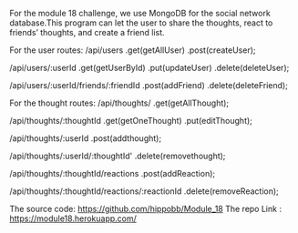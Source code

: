 For the module 18 challenge, we use MongoDB for the social network database.This program can let the user to share the thoughts, react to friends’ thoughts, and create a friend list.

For the user routes:
/api/users
  .get(getAllUser)
  .post(createUser);

/api/users/:userId
  .get(getUserById)
  .put(updateUser)
  .delete(deleteUser);

/api/users/:userId/friends/:friendId
  .post(addFriend)
  .delete(deleteFriend);

For the thought routes:
/api/thoughts/
  .get(getAllThought);

/api/thoughts/:thoughtId
  .get(getOneThought)
  .put(editThought);

/api/thoughts/:userId
  .post(addthought);
  
/api/thoughts/:userId/:thoughtId'
  .delete(removethought);

/api/thoughts/:thoughtId/reactions
  .post(addReaction);

/api/thoughts/:thoughtId/reactions/:reactionId
  .delete(removeReaction);


The source code: https://github.com/hippobb/Module_18
The repo Link :  https://module18.herokuapp.com/
